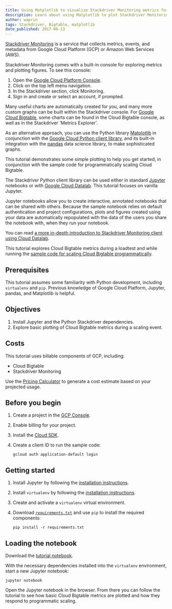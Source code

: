 ```yaml
---
title: Using Matplotlib to visualize Stackdriver Monitoring metrics for Cloud Bigtable
description: Learn about using Matplotlib to plot Stackdriver Monitoring metrics for Cloud Bigtable.
author: waprin
tags: Stackdriver, Bigtable, matplotlib
date_published: 2017-06-13
---
```


[Stackdriver Monitoring](https://cloud.google.com/monitoring/) is
a service that collects metrics, events, and metadata from Google Cloud Platform (GCP) or
Amazon Web Services (AWS).

Stackdriver Monitoring comes with a built-in console for exploring metrics and
plotting figures. To see this console:

1. Open the [Google Cloud Platform Console](https://console.cloud.google.com).
1. Click on the top left menu navigation.
1. In the Stackdriver section, click Monitoring.
1. Sign in and create or select an account, if prompted.

Many useful charts are automatically created for you, and many more custom
graphs can be built within the Stackdriver console. For
[Google Cloud Bigtable](https://cloud.google.com/bigtable/), some charts can
be found in the Cloud Bigtable console, as well as in the Stackdriver
'Metrics Explorer'.

As an alternative
approach, you can use the Python library [Matplotlib](https://matplotlib.org/) in conjunction with the
[Google Cloud Python client library](https://github.com/GoogleCloudPlatform/google-cloud-python/tree/master/monitoring),
and its built-in integration with the [pandas](http://pandas.pydata.org/)
data science library, to make sophisticated graphs. 

This tutorial demonstrates
some simple plotting to help you get started, in conjunction with the
sample code for programmatically scaling Cloud Bigtable.

The Stackdriver Python client library can be used either in standard
[Jupyter](http://jupyter.org/) notebooks or with
[Google Cloud Datalab](https://cloud.google.com/datalab/). This tutorial
focuses on vanilla Jupyter.

Jupyter notebooks allow you to create interactive, annotated notebooks that
can be shared with others. Because the sample notebook relies on default
authentication and project configurations, plots and figures created
using your data are automatically repopulated with the data of the users
you share the notebook with, when they run your notebook.

You can read [a more in-depth introduction to Stackdriver Monitoring
client using Cloud Datalab](https://github.com/googledatalab/notebooks/tree/master/tutorials/Stackdriver%20Monitoring).

This tutorial explores Cloud Bigtable metrics during a loadtest
and while running the [sample code for scaling Cloud Bigtable programmatically](https://github.com/GoogleCloudPlatform/python-docs-samples/tree/master/bigtable/autoscaler).

## Prerequisites

This tutorial assumes some familiarity with Python development, including
`virtualenv` and `pip`. Previous knowledge of Google Cloud Platform, Jupyter,
pandas, and Matplotlib is helpful.

## Objectives

1.  Install Jupyter and the Python Stackdriver dependencies.
1.  Explore basic plotting of Cloud Bigtable metrics during a scaling event.

## Costs

This tutorial uses billable components of GCP, including:

- Cloud Bigtable
- Stackdriver Monitoring

Use the [Pricing Calculator][pricing] to generate a cost estimate based on your
projected usage.

[pricing]: https://cloud.google.com/products/calculator

## Before you begin

1.  Create a project in the [GCP Console][console].
1.  Enable billing for your project.
1.  Install the [Cloud SDK][cloud-sdk].
1.  Create a client ID to run the sample code:

        gcloud auth application-default login

[console]: https://console.cloud.google.com/
[cloud-sdk]: https://cloud.google.com/sdk/

## Getting started

1.  Install Jupyter by following the [installation instructions](http://jupyter.readthedocs.io/en/latest/install.html).

1.  Install `virtualenv` by following the [installation instructions](https://virtualenv.pypa.io/en/stable/installation/).

1.  Create and activate a `virtualenv` virtual environment.

1.  Download [`requirements.txt`](https://github.com/GoogleCloudPlatform/community/blob/master/tutorials/bigtable-stackdriver/requirements.txt) and use `pip` to install
the required components:

        pip install -r requirements.txt

## Loading the notebook

Download the [tutorial notebook](https://github.com/GoogleCloudPlatform/community/blob/master/tutorials/bigtable-stackdriver/monitoring_metrics.ipynb).

With the necessary dependencies installed into the `virtualenv` environment, start a new
Jupyter notebook:

    jupyter notebook

Open the Jupyter notebook in the browser. From there you can follow the tutorial to see
how basic Cloud Bigtable metrics are plotted and how they respond to programmatic scaling.
